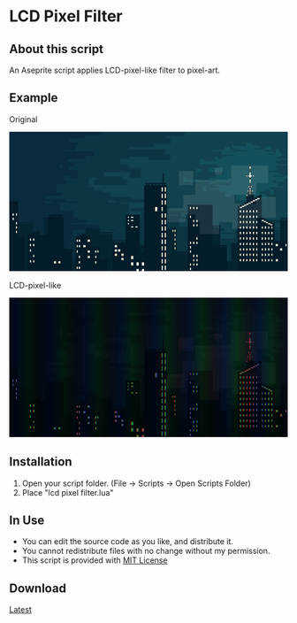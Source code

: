 # LCD Pixel Filter

## About this script

An Aseprite script applies LCD-pixel-like filter to pixel-art.

## Example

Original

![sample-orignal](sample-orignal.png)

LCD-pixel-like

![sample](sample.png)

## Installation

1. Open your script folder. (File -> Scripts -> Open Scripts Folder)
2. Place "lcd pixel filter.lua"

## In Use

- You can edit the source code as you like, and distribute it.
- You cannot redistribute files with no change without my permission.
- This script is provided with [MIT License](https://github.com/Tsukina-7mochi/aseprite-scripts/blob/master/LICENSE)

## Download

[Latest](https://github.com/Tsukina-7mochi/aseprite-scripts/blob/master/lcd-pixel-filter/lcd%20pixel%20filter.lua)